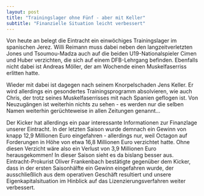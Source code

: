 ```yaml
---
layout: post
title: "Trainingslager ohne Fünf - aber mit Keller"
subtitle: "Finanzielle Situation leicht verbessert"
---
```


Von heute an belegt die Eintracht ein einwöchiges Trainingslager im spanischen Jerez. Willi Reimann muss dabei neben den langzeitverletzten Jones und Tsoumou-Madza auch auf die beiden U19-Nationalspieler Cimen und Huber verzichten, die sich auf einem DFB-Lehrgang befinden. Ebenfalls nicht dabei ist Andreas Möller, der am Wochende einen Muskelfaserriss erlitten hatte. 

Wieder mit dabei ist dagegen nach seinem Knorpelschaden Jens Keller. Er wird allerdings ein gesondertes Trainingsprogramm absolvieren, wie auch Chris, der trotz seines Muskelfaserrisses mit nach Spanien geflogen ist. Von Neuzugängen ist weiterhin nichts zu sehen - es werden nur die selben Namen weiterhin gerüchteweise in allen Zeitungen genannt...

Der Kicker hat allerdings ein paar interessante Informationen zur Finanzlage unserer Eintracht. In der letzten Saison wurde demnach ein Gewinn von knapp 12,9 Millionen Euro eingefahren - allerdings nur, weil Octagon auf Forderungen in Höhe von etwa 16,8 Millionen Euro verzichtet hatte. Ohne diesen Verzicht wäre also ein Verlust von 3,9 Millionen Euro herausgekommen! In dieser Saison sieht es da bislang besser aus. Eintracht-Prokurist Oliver Frankenbach bestätigte gegenüber dem Kicker, dass in der ersten Saisonhälfte ein Gewinn eingefahren wurde, der ausschließlich aus dem operativen Geschäft resultiert und unsere Eigenkapitalsituation im Hinblick auf das Lizenzierungsverfahren weiter verbessert.
